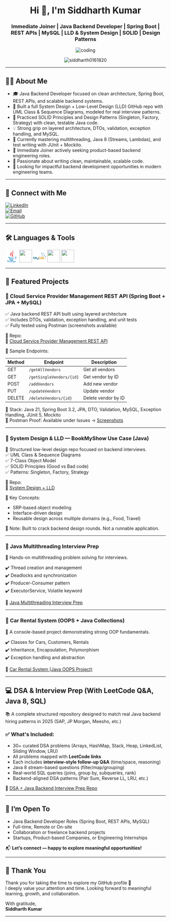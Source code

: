 <h1 align="center">Hi 👋, I'm Siddharth Kumar</h1>  
<h3 align="center">Immediate Joiner | Java Backend Developer | Spring Boot | REST APIs | MySQL | LLD & System Design | SOLID | Design Patterns</h3>

<p align="center">
  <img src="https://user-images.githubusercontent.com/55389276/140866485-8fb1c876-9a8f-4d6a-98dc-08c4981eaf70.gif" alt="coding" width="400"/>
</p>

<p align="center">
  <img src="https://komarev.com/ghpvc/?username=siddharth0161820&label=Profile%20views&color=0e75b6&style=flat" alt="siddharth0161820" />
</p>

---

## 👨‍💻 About Me

- 🎓 Java Backend Developer focused on clean architecture, Spring Boot, REST APIs, and scalable backend systems.  
- 🧠 Built a full System Design + Low-Level Design (LLD) GitHub repo with UML Class & Sequence Diagrams, modeled for real interview patterns.  
- 🧩 Practiced SOLID Principles and Design Patterns (Singleton, Factory, Strategy) with clean, testable Java code.  
- 💡 Strong grip on layered architecture, DTOs, validation, exception handling, and MySQL.  
- 🧪 Currently mastering multithreading, Java 8 (Streams, Lambdas), and test writing with JUnit + Mockito.  
- 💼 Immediate Joiner actively seeking product-based backend engineering roles.  
- 🔄 Passionate about writing clean, maintainable, scalable code.  
- 🎯 Looking for impactful backend development opportunities in modern engineering teams.

---

## 🔗 Connect with Me

[![LinkedIn](https://img.shields.io/badge/LinkedIn-blue?style=for-the-badge&logo=linkedin)](https://www.linkedin.com/in/siddharthkumar16/)  
[![Email](https://img.shields.io/badge/Email-grey?style=for-the-badge&logo=gmail)](mailto:siddharth0161820@gmail.com)  
[![GitHub](https://img.shields.io/badge/GitHub-black?style=for-the-badge&logo=github)](https://github.com/siddharth0161820)

---

## 🛠️ Languages & Tools

<p align="left">
  <img src="https://raw.githubusercontent.com/devicons/devicon/master/icons/java/java-original.svg" width="40" height="40"/>
  <img src="https://www.vectorlogo.zone/logos/springio/springio-icon.svg" width="40" height="40"/>
  <img src="https://raw.githubusercontent.com/devicons/devicon/master/icons/mysql/mysql-original-wordmark.svg" width="40" height="40"/>
  <img src="https://www.vectorlogo.zone/logos/getpostman/getpostman-icon.svg" width="40" height="40"/>
  <img src="https://www.vectorlogo.zone/logos/git-scm/git-scm-icon.svg" width="40" height="40"/>
</p>

---

## 📂 Featured Projects

### 🔹 Cloud Service Provider Management REST API (Spring Boot + JPA + MySQL)

✅ Java backend REST API built using layered architecture  
✅ Includes DTOs, validation, exception handling, and unit tests  
✅ Fully tested using Postman (screenshots available)

📁 Repo:  
🔗 [Cloud Service Provider Management REST API](https://github.com/siddharth0161820/cloud-service-provider-management-api)

📮 Sample Endpoints:

| Method | Endpoint                  | Description               |
|--------|---------------------------|---------------------------|
| GET    | `/getAllVendors`          | Get all vendors           |
| GET    | `/getSingleVendors/{id}`  | Get vendor by ID          |
| POST   | `/addVendors`             | Add new vendor            |
| PUT    | `/updateVendors`          | Update vendor             |
| DELETE | `/deleteVendors/{id}`     | Delete vendor by ID       |

🧪 Stack: Java 21, Spring Boot 3.2, JPA, DTO, Validation, MySQL, Exception Handling, JUnit 5, Mockito  
📸 Postman Proof: Available under Issues → [Screenshots](https://github.com/siddharth0161820/cloud-vendor-rest-api/issues/1)

---

### 🔹 System Design & LLD — BookMyShow Use Case (Java)

📘 Structured low-level design repo focused on backend interviews.  
✅ UML Class & Sequence Diagrams  
✅ 7-Class Object Model  
✅ SOLID Principles (Good vs Bad code)  
✅ Patterns: Singleton, Factory, Strategy

📁 Repo:  
🔗 [System Design + LLD](https://github.com/siddharth0161820/System_Design_LLD)

🧠 Key Concepts:
- SRP-based object modeling  
- Interface-driven design  
- Reusable design across multiple domains (e.g., Food, Travel)  

📌 Note: Built to crack backend design rounds. Not a runnable application.

---

### 🔹 Java Multithreading Interview Prep

🧠 Hands-on multithreading problem solving for interviews.

✔️ Thread creation and management  
✔️ Deadlocks and synchronization  
✔️ Producer-Consumer pattern  
✔️ ExecutorService, Volatile keyword  

🔗 [Java Multithreading Interview Prep](https://github.com/siddharth0161820/Java-Multithreading-Interview-Prep)

---

### 🔹 Car Rental System (OOPS + Java Collections)

🚗 A console-based project demonstrating strong OOP fundamentals.

✔️ Classes for Cars, Customers, Rentals  
✔️ Inheritance, Encapsulation, Polymorphism  
✔️ Exception handling and abstraction  

🔗 [Car Rental System (Java OOPS Project)](https://github.com/siddharth0161820/CAR-RENTAL-SYSTEM-PROJECT-USING-JAVA-OOPS-CONCEPT)

---

## 💻 DSA & Interview Prep (With LeetCode Q&A, Java 8, SQL)

📚 A complete structured repository designed to match real Java backend hiring patterns in 2025 (SAP, JP Morgan, Meesho, etc.)

### ✅ What's Included:
- 30+ curated DSA problems (Arrays, HashMap, Stack, Heap, LinkedList, Sliding Window, LRU)
- All problems mapped with **LeetCode links**
- Each includes **interview-style follow-up Q&A** (time/space, reasoning)
- Java 8 stream-based questions (filter/map/grouping)
- Real-world SQL queries (joins, group by, subqueries, rank)
- Backend-aligned DSA patterns (Pair Sum, Reverse LL, LRU, etc.)

🔗 [DSA + Java Backend Interview Prep Repo](https://github.com/siddharth0161820/java-dsa-backend-sql-practice)

---

## 💼 I’m Open To

- Java Backend Developer Roles (Spring Boot, REST APIs, MySQL)  
- Full-time, Remote or On-site  
- Collaboration or freelance backend projects  
- Startups, Product-based Companies, or Engineering Internships  

📬 **Let’s connect — happy to explore meaningful opportunities!**

---

## 🙏 Thank You

Thank you for taking the time to explore my GitHub profile 🙌  
I deeply value your attention and time. Looking forward to meaningful learning, growth, and collaboration.

With gratitude,  
**Siddharth Kumar**

---

